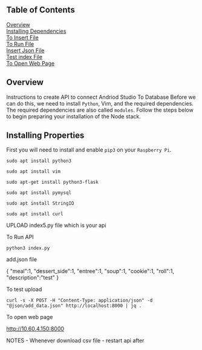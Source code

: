 ## Table of Contents
[Overview](#overview)<br>
[Installing Dependencies](#installdependencies)<br>
[To Insert File](#InsertingIndexFile)<br>
[To Run File](#torun)<br>
[Insert Json File](#InsertJsonFile)<br>
[Test index File](#TestIndexFile)<br>
[To Open Web Page](#OpenWebPage)<br>


<div id='overview'/>

## Overview
Instructions to create API to connect Andriod Studio To Database
Before we can do this, we need to install `Python`, Vim, and the required dependencies.
The required dependencies are also called `modules`. Follow the steps below to begin 
preparing your installation of the Node stack. 


<div id='installdependencies'/>

## Installing Properties 
First you will need to install and enable `pip3` on your `Raspberry Pi`.

```console
sudo apt install python3
```
```console
sudo apt install vim
```
```console
sudo apt-get install python3-flask
```
```console
sudo apt install pymysql
```
```console
sudo apt install StringIO
```
```console
sudo apt install curl
```
<div id='InsertingIndexFile'/>

UPLOAD index5.py file which is your api

<div id='torun'/>
To Run API

```console
python3 index.py
```


<div id='InsertJsonFile'/>
 
add.json file 

{
	"meal":1,
	"dessert_side":1,
	"entree":1,
	"soup":1,
	"cookie":1,
	"roll":1,
	"description":"test"
}


<div id='TestIndexFile'/>

To test upload

```console
curl -s -X POST -H "Content-Type: application/json" -d "@json/add_data.json" http://localhost:8000 | jq .
```

<div id='OpenWebPage'/>

To open web page

http://10.60.4.150:8000



NOTES - Whenever download csv file - restart api after
